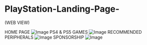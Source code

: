 # PlayStation-Landing-Page-

(WEB VIEW)

HOME PAGE
![Image](https://github.com/user-attachments/assets/fb4163cf-9fa9-48fc-bf6f-aa59b3131bdc)
PS4 & PS5 GAMES
![Image](https://github.com/user-attachments/assets/b3a8825a-65cd-4489-ac4c-79b29c2f666d)
RECOMMENDED PERIPHERALS
![Image](https://github.com/user-attachments/assets/a22ac8a0-e13f-41df-8c26-0ea1e4e888a3)
SPONSORSHIP
![Image](https://github.com/user-attachments/assets/94be4760-5f52-4b47-8833-c575175ef99d)
